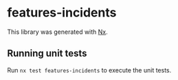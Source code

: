 # features-incidents

This library was generated with [Nx](https://nx.dev).

## Running unit tests

Run `nx test features-incidents` to execute the unit tests.
